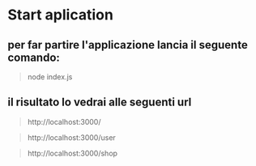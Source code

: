 # Start aplication
## per far partire l'applicazione lancia il seguente comando:

> node index.js

## il risultato lo vedrai alle seguenti url

> http://localhost:3000/ 

> http://localhost:3000/user

> http://localhost:3000/shop


